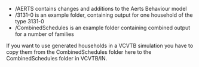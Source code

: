 
- /AERTS contains changes and additions to the Aerts Behaviour model
- /3131-0 is an example folder, containing output for one household of the type 3131-0
- /CombinedSchedules is an example folder containing combined output for a number of families

If you want to use generated households in a VCVTB simulation you have to copy them from the CombinedSchedules folder here to the CombinedSchedules folder in VCVTB/IN.
